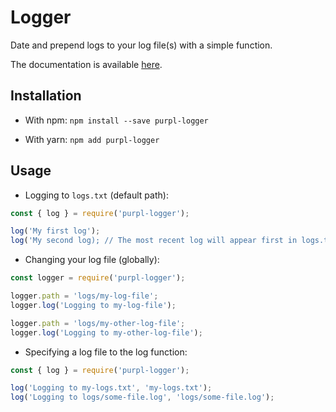 # Logger

Date and prepend logs to your log file(s) with a simple function.

The documentation is available [here](https://purplnay.github.io/purpl-logger/index.html).

## Installation

- With npm: `npm install --save purpl-logger`

- With yarn: `npm add purpl-logger`

## Usage

- Logging to `logs.txt` (default path):

```javascript
const { log } = require('purpl-logger');

log('My first log');
log('My second log); // The most recent log will appear first in logs.txt
```

- Changing your log file (globally):

```javascript
const logger = require('purpl-logger');

logger.path = 'logs/my-log-file';
logger.log('Logging to my-log-file');

logger.path = 'logs/my-other-log-file';
logger.log('Logging to my-other-log-file');
```

- Specifying a log file to the log function:

```javascript
const { log } = require('purpl-logger');

log('Logging to my-logs.txt', 'my-logs.txt');
log('Logging to logs/some-file.log', 'logs/some-file.log');
```
